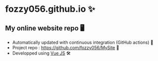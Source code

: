 # fozzy056.github.io ✨
## My online website repo 🖥
- Automatically updated with continuous integration (GitHub actions) 🚀
- Project repo : https://github.com/fozzy056/MySite 📂
- Developped using [Vue JS](https://github.com/vuejs/vue) 🛠
